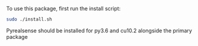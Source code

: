 To use this package, first run the install script:

```bash
sudo ./install.sh
```

Pyrealsense should be installed for py3.6 and cu10.2 alongside the primary package